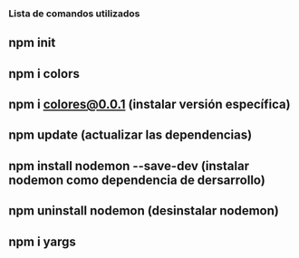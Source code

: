 ### Lista de comandos utilizados

## npm init 

## npm i colors
## npm i colores@0.0.1 (instalar versión específica)
## npm update (actualizar las dependencias)

## npm install nodemon --save-dev (instalar nodemon como dependencia de dersarrollo)
## npm uninstall nodemon (desinstalar nodemon)

## npm i yargs


